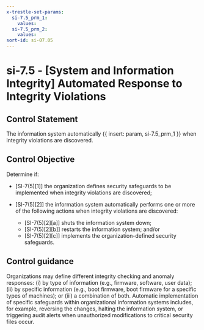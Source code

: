 ```yaml
---
x-trestle-set-params:
  si-7.5_prm_1:
    values:
  si-7.5_prm_2:
    values:
sort-id: si-07.05
---
```


# si-7.5 - \[System and Information Integrity\] Automated Response to Integrity Violations

## Control Statement

The information system automatically {{ insert: param, si-7.5_prm_1 }} when integrity violations are discovered.

## Control Objective

Determine if:

- \[SI-7(5)[1]\] the organization defines security safeguards to be implemented when integrity violations are discovered;

- \[SI-7(5)[2]\] the information system automatically performs one or more of the following actions when integrity violations are discovered:

  - \[SI-7(5)[2][a]\] shuts the information system down;
  - \[SI-7(5)[2][b]\] restarts the information system; and/or
  - \[SI-7(5)[2][c]\] implements the organization-defined security safeguards.

## Control guidance

Organizations may define different integrity checking and anomaly responses: (i) by type of information (e.g., firmware, software, user data); (ii) by specific information (e.g., boot firmware, boot firmware for a specific types of machines); or (iii) a combination of both. Automatic implementation of specific safeguards within organizational information systems includes, for example, reversing the changes, halting the information system, or triggering audit alerts when unauthorized modifications to critical security files occur.
